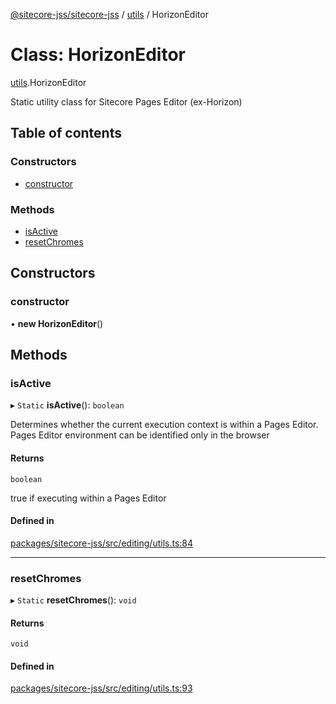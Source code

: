 [@sitecore-jss/sitecore-jss](../README.md) / [utils](../modules/utils.md) / HorizonEditor

# Class: HorizonEditor

[utils](../modules/utils.md).HorizonEditor

Static utility class for Sitecore Pages Editor (ex-Horizon)

## Table of contents

### Constructors

- [constructor](utils.HorizonEditor.md#constructor)

### Methods

- [isActive](utils.HorizonEditor.md#isactive)
- [resetChromes](utils.HorizonEditor.md#resetchromes)

## Constructors

### constructor

• **new HorizonEditor**()

## Methods

### isActive

▸ `Static` **isActive**(): `boolean`

Determines whether the current execution context is within a Pages Editor.
Pages Editor environment can be identified only in the browser

#### Returns

`boolean`

true if executing within a Pages Editor

#### Defined in

[packages/sitecore-jss/src/editing/utils.ts:84](https://github.com/Sitecore/jss/blob/a284fcfa3/packages/sitecore-jss/src/editing/utils.ts#L84)

___

### resetChromes

▸ `Static` **resetChromes**(): `void`

#### Returns

`void`

#### Defined in

[packages/sitecore-jss/src/editing/utils.ts:93](https://github.com/Sitecore/jss/blob/a284fcfa3/packages/sitecore-jss/src/editing/utils.ts#L93)
